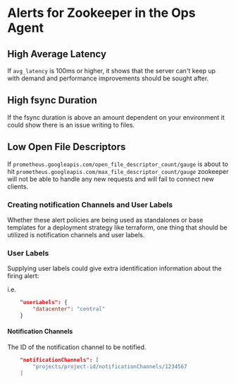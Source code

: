 # Alerts for Zookeeper in the Ops Agent

## High Average Latency

If `avg_latency` is 100ms or higher, it shows that the server can't keep up with demand and performance improvements should be sought after.

## High fsync Duration

If the fsync duration is above an amount dependent on your environment it could show there is an issue writing to files.

## Low Open File Descriptors

If `prometheus.googleapis.com/open_file_descriptor_count/gauge` is about to hit `prometheus.googleapis.com/max_file_descriptor_count/gauge` zookeeper will not be able to handle any new requests and will fail to connect new clients.

### Creating notification Channels and User Labels

Whether these alert policies are being used as standalones or base templates for a deployment strategy like terraform, one thing that should be utilized is notification channels and user labels.

### User Labels

Supplying user labels could give extra identification information about the firing alert:

i.e.

```json
    "userLabels": {
        "datacenter": "central"
    }
```

#### Notification Channels

The ID of the notification channel to be notified.

```json
    "notificationChannels": [
        "projects/project-id/notificationChannels/1234567
    ]
```
